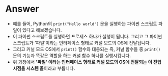 # Answer
- 예를 들어, Python의 `print("Hello world")` 문을 실행하는 파이썬 스크립트 파일이 있다고 해보겠습니다. 
- 이 파이썬 스크립트를 실행하면 프로세스 하나가 실행이 됩니다. 그리고 그 파이썬 스크립트가 '파일'이라는 인터페이스 형태로 커널 모드의 OS에 전달됩니다.
- 그리고 커널 모드 OS에서 `print()` 함수와 대응되는 즉, 커널 함수들 중 `print()` 문의 기능과 똑같은 역할을 하는 커널 함수 하나를 실행시킵니다.
- 위 과정에서 **'파일' 이라는 인터페이스 형태로 커널 모드의 OS에 전달되는 이 진입 시점을 시스템 콜**이라고 부릅니다.